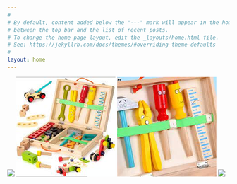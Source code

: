 ```yaml
---
#
# By default, content added below the "---" mark will appear in the home page
# between the top bar and the list of recent posts.
# To change the home page layout, edit the _layouts/home.html file.
# See: https://jekyllrb.com/docs/themes/#overriding-theme-defaults
#
layout: home
---
```

![](assets/ferramentasinfantil.png)
![](assets/ferramentainfantil2.png)
![](assets/ferramentainfantil3.png)
![](ferramentas.png)


